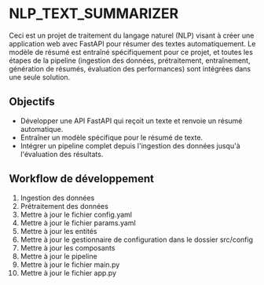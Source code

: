 # NLP_TEXT_SUMMARIZER

Ceci est un projet de traitement du langage naturel (NLP) visant à créer une application web avec FastAPI pour résumer des textes automatiquement.
Le modèle de résumé est entraîné spécifiquement pour ce projet, et toutes les étapes de la pipeline (ingestion des données, prétraitement, entraînement, génération de résumés, évaluation des performances) sont intégrées dans une seule solution.

## Objectifs

- Développer une API FastAPI qui reçoit un texte et renvoie un résumé automatique.
- Entraîner un modèle spécifique pour le résumé de texte.
- Intégrer un pipeline complet depuis l'ingestion des données jusqu'à l'évaluation des résultats.

## Workflow de développement

1. Ingestion des données
2. Prétraitement des données
3. Mettre à jour le fichier config.yaml
4. Mettre à jour le fichier params.yaml
5. Mettre à jour les entités
6. Mettre à jour le gestionnaire de configuration dans le dossier src/config
7. Mettre à jour les composants
8. Mettre à jour le pipeline
9. Mettre à jour le fichier main.py
10. Mettre à jour le fichier app.py
